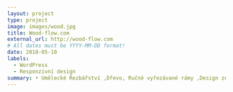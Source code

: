 ```yaml
---
layout: project
type: project
image: images/wood.jpg
title: Wood-flow.com
external_url: http://wood-flow.com
# All dates must be YYYY-MM-DD format!
date: 2018-05-10
labels:
  - WordPress
  - Responzívní design
summary: • Umělecké Řezbářství ,Dřevo, Ručně vyřezávané rámy ,Design ze dřeva, Historický styl, Barokní styl, Reliéfy
---
```




